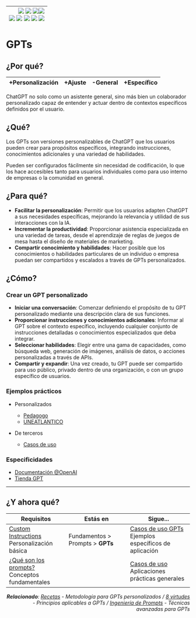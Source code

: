 <div align=right>

|[![](https://img.shields.io/badge/-Inicio-FFF?style=flat&logo=Emlakjet&logoColor=black)](/README.md) [![](https://img.shields.io/badge/-Introducción-FFF?style=flat&logo=abbrobotstudio&logoColor=black)](/documentos/intro.md) [![](https://img.shields.io/badge/-Panorámica-FFF?style=flat&logo=openstreetmap&logoColor=black)](/documentos/panoramica.md)[![](https://img.shields.io/badge/-Modelos_de_lenguaje-FFF?style=flat&logo=LiveChat&logoColor=black)](/documentos/LLMs.md)<br>  [![](https://img.shields.io/badge/-Prompts-FFF?style=flat&logo=Proton&logoColor=black)](/documentos/prompts/README.md) [![](https://img.shields.io/badge/-Ing,_de_prompts-FFF?style=flat&logo=googleearthengine&logoColor=black)](/documentos/ingenieriaDePrompts/README.md) [![](https://img.shields.io/badge/-Patrones-FFF?style=flat&logo=textpattern&logoColor=black)](/documentos/ingenieriaDePrompts/patrones/README.md) [![](https://img.shields.io/badge/8vP-FFF?style=flat&logo=v8&logoColor=black)](/documentos/prompts/mejoresPracticas/8virtudesDelPrompting.md) [![](https://img.shields.io/badge/-Casos_de_uso-FFF?style=flat&logo=gitbook&logoColor=black)](/documentos/casosDeUso/README.md)|
|-:|

</div>

# GPTs

## ¿Por qué?

|+Personalización|+Ajuste|-General|+Específico
|-|-|-|-|

ChatGPT no solo como un asistente general, sino más bien un colaborador personalizado capaz de entender y actuar dentro de contextos específicos definidos por el usuario.

## ¿Qué?

Los GPTs son versiones personalizables de ChatGPT que los usuarios pueden crear para propósitos específicos, integrando instrucciones, conocimientos adicionales y una variedad de habilidades.

Pueden ser configurados fácilmente sin necesidad de codificación, lo que los hace accesibles tanto para usuarios individuales como para uso interno de empresas o la comunidad en general.

## ¿Para qué?

- **Facilitar la personalización**: Permitir que los usuarios adapten ChatGPT a sus necesidades específicas, mejorando la relevancia y utilidad de sus interacciones con la IA.
- **Incrementar la productividad**: Proporcionar asistencia especializada en una variedad de tareas, desde el aprendizaje de reglas de juegos de mesa hasta el diseño de materiales de marketing.
- **Compartir conocimiento y habilidades**: Hacer posible que los conocimientos o habilidades particulares de un individuo o empresa puedan ser compartidos y escalados a través de GPTs personalizados.

## ¿Cómo?

### Crear un GPT personalizado

- **Iniciar una conversación**: Comenzar definiendo el propósito de tu GPT personalizado mediante una descripción clara de sus funciones.
- **Proporcionar instrucciones y conocimientos adicionales**: Informar al GPT sobre el contexto específico, incluyendo cualquier conjunto de instrucciones detalladas o conocimientos especializados que deba integrar.
- **Seleccionar habilidades**: Elegir entre una gama de capacidades, como búsqueda web, generación de imágenes, análisis de datos, o acciones personalizadas a través de APIs.
- **Compartir y expandir**: Una vez creado, tu GPT puede ser compartido para uso público, privado dentro de una organización, o con un grupo específico de usuarios.

### Ejemplos prácticos

- Personalizados
  - [Pedagogo](https://chat.openai.com/g/g-iuUuZ415A-sancochado-pedagogo-alforjo-de-la-alubia)
  - [UNEATLANTICO](https://chat.openai.com/g/g-L6hQrYzQ1-uneatlantico-hs)

- De terceros
  - [Casos de uso](casosDeUsoGPTs.md)

### Especificidades

- [Documentación @OpenAI](https://help.openai.com/en/articles/8554397-creating-a-gpt)
- [Tienda GPT](https://chat.openai.com/gpts)

---

## ¿Y ahora qué?

<div align=right>

|Requisitos|Estás en|Sigue...|
|-|-|-|
|[Custom Instructions](customInstructions.md)<br>Personalización básica|Fundamentos > Prompts > **GPTs**|[Casos de uso GPTs](casosDeUsoGPTs.md)<br>Ejemplos específicos de aplicación
|[¿Qué son los prompts?](README.md)<br>Conceptos fundamentales||[Casos de uso](../casosDeUso/README.md)<br>Aplicaciones prácticas generales

<i>**Relacionado**: [Recetas](recetas.md) - Metodología para GPTs personalizados / [8 virtudes](mejoresPracticas/8virtudesDelPrompting.md) - Principios aplicables a GPTs / [Ingeniería de Prompts](../ingenieriaDePrompts/README.md) - Técnicas avanzadas para GPTs</i>

</div>